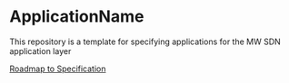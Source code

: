 # ApplicationName
This repository is a template for specifying applications for the MW SDN application layer

[Roadmap to Specification](../../issues/1)
